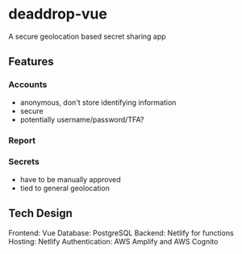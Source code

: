 # deaddrop-vue

A secure geolocation based secret sharing app

## Features

### Accounts

- anonymous, don't store identifying information
- secure
- potentially username/password/TFA?

### Report

### Secrets

- have to be manually approved
- tied to general geolocation

## Tech Design

Frontend: Vue
Database: PostgreSQL
Backend: Netlify for functions
Hosting: Netlify
Authentication: AWS Amplify and AWS Cognito
